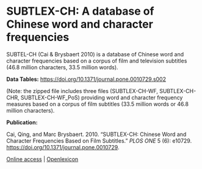 # SUBTLEX-CH: A database of Chinese word and character frequencies

SUBTEL-CH (Cai & Brysbaert 2010) is a database of Chinese word and character frequencies based on a corpus of film and television subtitles (46.8 million characters, 33.5 million words). 

**Data Tables:** https://doi.org/10.1371/journal.pone.0010729.s002

(Note: the zipped file includes three files (SUBTLEX-CH-WF, SUBTLEX-CH-CHR, SUBTLEX-CH-WF_PoS) providing word and character frequency measures based on a corpus of film subtitles (33.5 million words or 46.8 million characters).

**Publication:**

Cai, Qing, and Marc Brysbaert. 2010. “SUBTLEX-CH: Chinese Word and Character Frequencies Based on Film Subtitles.” _PLOS ONE_ 5 (6): e10729. https://doi.org/10.1371/journal.pone.0010729.

[Online access](http://www.lexique.org/shiny/openlexique) | [Openlexicon](http://chrplr.github.io/openlexicon)

